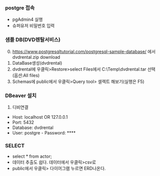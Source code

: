 ### postgre 접속
- pgAdmin4 실행
- 슈퍼유저 비밀번호 입력
### 샘플 DB(DVD렌탈서비스)
0. https://www.postgresqltutorial.com/postgresql-sample-database/ 에서 dvdrental.zip download
1. DataBase생성(dvdrental)
2. dvdrental에 우클릭>Restore>select Files에서 C:\Temp\dvdrental.tar 선택(옵션:All files)
3. Schemas에 public에서 우클릭>Query tool> 셀렉트 해보기(실행은 F5)
### DBeaver 설치
1. 디비연결
- Host: localhost OR 127.0.0.1
- Port: 5432
- Database: dvdrental
- User: postgre - Password: ****
### SELECT
- select * from actor;
- 데이터 추출도 쉽다. 데이터에서 우클릭>csv로
- public에서 우클릭> 다이어그램 누르면 ERD나온다.